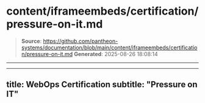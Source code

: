 # content/iframeembeds/certification/pressure-on-it.md

> **Source**: https://github.com/pantheon-systems/documentation/blob/main/content/iframeembeds/certification/pressure-on-it.md
> **Generated**: 2025-08-26 18:08:14

---

---
title: WebOps Certification
subtitle: "Pressure on IT"
---

<Partial file="certification-guide/pressure-on-it.md" />
